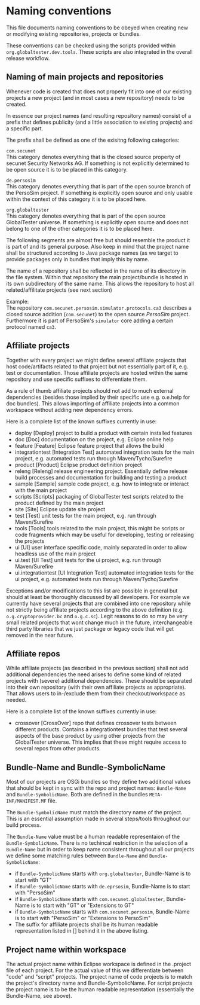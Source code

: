 Naming conventions
==================
This file documents naming conventions to be obeyed when creating new or modifying existing repositories, projects or bundles.

These conventions can be checked using the scripts provided within `org.globaltester.dev.tools`. These scripts are also integrated in the overall release workflow.

Naming of main projects and repositories
----------------------------------------
Whenever code is created that does not properly fit into one of our existing projects a new project (and in most cases a new repository) needs to be created.

In essence our project names (and resulting repository names) consist of a prefix that defines publicity (and a little association to existing projects) and a specific part.

The prefix shall be defined as one of the exisitng following categories: 

`com.secunet`  
This category denotes everything that is the closed source property of secunet Security Networks AG.
If something is not explicitly determined to be open source it is to be placed in this category.

`de.persosim`  
This category denotes everything that is part of the open source branch of the PersoSim project.
If something is explicitly open source and only usable within the context of this category it is to be placed here.

`org.globaltester`  
This category denotes everything that is part of the open source GlobalTester universe.
If something is explicitly open source and does not belong to one of the other categories it is to be placed here.

The following segments are almost free but should resemble the product it is part of and its general purpose. Also keep in mind that the project name shall be structured according to Java package names (as we target to provide packages only in bundles that imply this by name.

The name of a repository shall be reflected in the name of its directory in the file system. Within that repository the main project/bundle is hosted in its own subdirectory of the same name. This allows the repository to host all related/affilitate projects (see next section)


Example:  
The repository `com.secunet.persosim.simulator.protocols.ca3` describes a closed source addition (`com.secunet`) to the open source _PersoSim_ project.
Furthermore it is part of PersoSim's `simulator` core adding a certain protocol named `ca3`.

Affiliate projects
------------------
Together with every project we might define several affiliate projects that host code/artifacts related to that project but not essentially part of it, e.g. test or documentation. Those affiliate projects are hosted within the same repository and use specific suffixes to differentiate them.

As a rule of thumb affiliate projects should not add to much external dependencies (besides those implied by their specific use e.g. o.e.help for doc bundles). This allows importing of affiliate projects into a common workspace without adding new dependency errors.

Here is a complete list of the known suffixes currently in use:

* deploy [Deploy]
	project to build a product with certain installed features
* doc [Doc]
	documentation on the project, e.g. Eclipse online help
* feature [Feature]
	Eclipse feature project that allows the build
* integrationtest [Integration Test]
	automated integration tests for the main project, e.g. automated tests run through Maven/Tycho/Surefire
* product [Product]
	Eclipse product definition project
* releng [Releng]
	release engineering project. Essentially define release build processes and documentation for building and testing a product
* sample [Sample]
	sample code project, e.g. how to integrate or interact with the main project
* scripts [Scripts]
	packaging of GlobalTester test scripts related to the product defined by the main project
* site [Site]
	Eclipse update site project
* test [Test]
	unit tests for the main project, e.g. run through Maven/Surefire
* tools [Tools]
	tools related to the main project, this might be scripts or code fragments which may be useful for developing, testing or releasing the projects
* ui [UI]
	user interface specific code, mainly separated in order to allow headless use of the main project
* ui.test [UI Test]
	unit tests for the ui project, e.g. run through Maven/Surefire
* ui.integrationtest [UI Integration Test]
	automated integration tests for the ui project, e.g. automated tests run through Maven/Tycho/Surefire

Exceptions and/or modifications to this list are possible in general but should at least be thoroughly discussed by all developers.
For example we currently have several projects that are combined into one repository while not strictly being affiliate projects according to the above definition (e.g. `o.g.cryptoprovider.bc` and `o.g.c.sc`). Legit reasons to do so may be very small related projects that wont change much in the future, interchangeable third party libraries that we just package or legacy code that will get removed in the near future.

Affiliate repos
------------------
While affiliate projects (as described in the previous section) shall not add additional dependencies the need arises to define some kind of related projects with (severe) additional dependencies. These should be separated into their own repository (with their own affiliate projects as appropriate). That allows users to in-/exclude them from their checkout/workspace as needed.  

Here is a complete list of the known suffixes currently in use:
* crossover [CrossOver]
	repo that defines crossover tests between different products. Contains a integrationtest bundles that test several aspects of the base product by using other projects from the GlobalTester universe. This implies that these might require access to several repos from other products.

Bundle-Name and Bundle-SymbolicName
-----------------------------------
Most of our projects are OSGi bundles so they define two additional values that should be kept in sync with the repo and project names: `Bundle-Name` and `Bundle-SymbolicName`. Both are defined in the bundles `META-INF/MANIFEST.MF` file.

The `Bundle-SymbolicName` must match the directory name of the project. This is an essential assumption made in several steps/tools throughout our build process. 

The `Bundle-Name` value must be a human readable representaion of the `Bundle-SymbolicName`. There is no techincal restriction in the selection of a `Bundle-Name` but in order to keep name consistent throughout all our projects we define some matching rules between `Bundle-Name` and `Bundle-SymbolicName`:

* if `Bundle-SymbolicName` starts with `org.globaltester`, Bundle-Name is to start with "GT"
* if `Bundle-SymbolicName` starts with `de.eprsosim`, Bundle-Name is to start with "PersoSim"
* if `Bundle-SymbolicName` starts with `com.secunet.globaltester`, Bundle-Name is to start with "GT" or "Extensions to GT"
* if `Bundle-SymbolicName` starts with `com.secunet.persosim`, Bundle-Name is to start with "PersoSim" or "Extensions to PersoSim"
* The suffix for affiliate projects shall be its human readable representation listed in [] behind it in the above listing.

Project name within workspace
-----------------------------
The actual project name within Eclipse workspace is defined in the .project file of each project.
For the actual value of this we differentiate between "code" and "script" projects.
The project name of code projects is to match the project's directory name and Bundle-SymbolicName.
For script projects the project name is to be the human readable representation (essentially the Bundle-Name, see above).

